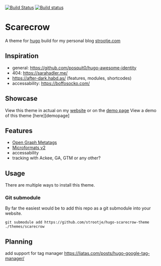 [![Build Status](https://travis-ci.org/strootje/hugo-scarecrow-theme.svg?branch=master)][build:travis]
[![Build status](https://ci.appveyor.com/api/projects/status/dlmh20r3fcsi5kgi/branch/master?svg=true)][build:appveyor]

# Scarecrow
A theme for [hugo][hugo] build for my personal blog [strootje.com][demo:strootje]

## Inspiration
* general: https://github.com/posquit0/hugo-awesome-identity
* 404: https://sarahadler.me/
* https://after-dark.habd.as/ (features, modules, shortcodes)
* accessability: https://boffosocko.com/

## Showcase
View this theme in actual on my [website][demo:strootje] or on the [demo page][demo:github]
View a demo of this theme [here][demopage]

## Features
* [Open Graph Metatags][feature:ogp]
* [Microformats v2][feature:microformats2]
* accessability
* tracking with Ackee, GA, GTM or any other?

## Usage
There are multiple ways to install this theme.

### Git submodule
By far the easiest would be to add this repo as a git submodule into your website.

```
git submodule add https://github.com/strootje/hugo-scarecrow-theme ./themes/scarecrow
```

## Planning
add support for tag manager
https://liatas.com/posts/hugo-google-tag-manager/


[build:travis]: https://travis-ci.org/strootje/hugo-scarecrow-theme
[build:appveyor]: https://ci.appveyor.com/project/strootje/hugo-scarecrow-theme/branch/master
[feature:ogp]: https://ogp.me/
[feature:microformats2]: http://microformats.org/
[demo:github]: https://strootje.github.io/hugo-scarecrow-theme/
[demo:strootje]: https://strootje.com/
[hugo]: https://gohugo.io/
